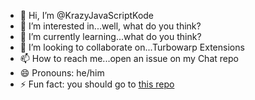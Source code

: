 - 👋 Hi, I’m @KrazyJavaScriptKode
- 👀 I’m interested in...well, what do you think?
- 🌱 I’m currently learning...what do you think?
- 💞️ I’m looking to collaborate on...Turbowarp Extensions
- 📫 How to reach me...open an issue on my Chat repo
- 😄 Pronouns: he/him
- ⚡ Fun fact: you should go to [this repo](https://github.com/TurboWarp/extensions)

<!---
KrazyJavaScriptKode/KrazyJavaScriptKode is a ✨special✨ repository because its `README.md` (this file) appears on your GitHub profile.
You can click the Preview link to take a look at your changes.
--->

